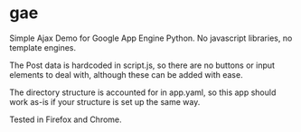 gae
===

Simple Ajax Demo for Google App Engine Python.  No javascript libraries, no template engines.

The Post data is hardcoded in script.js, so there are no buttons or input elements to deal with, although these can
be added with ease.

The directory structure is accounted for in app.yaml, so this app should work as-is if your structure is set up the same way.

Tested in Firefox and Chrome.

